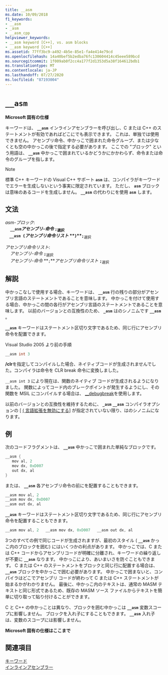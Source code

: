 ```yaml
---
title: __asm
ms.date: 10/09/2018
f1_keywords:
- __asm
- _asm
- __asm_cpp
helpviewer_keywords:
- __asm keyword [C++], vs. asm blocks
- __asm keyword [C++]
ms.assetid: 77ff3bc9-a492-4b5e-85e1-fa4e414e79cd
ms.openlocfilehash: 14a40bef5b2edba76fc130604414c45eee589bcd
ms.sourcegitcommit: 1f009ab0f2cc4a177f2d1353d5a38f164612bdb1
ms.translationtype: MT
ms.contentlocale: ja-JP
ms.lasthandoff: 07/27/2020
ms.locfileid: "87193004"
---
```

# `__asm`

**Microsoft 固有の仕様**

キーワードは、 **`__asm`** インラインアセンブラーを呼び出し、C または C++ のステートメントが有効であればどこにでも表示できます。 これは、単独では使用できません。 アセンブリ命令、中かっこで囲まれた命令グループ、または少なくとも空の中かっこの後で指定する必要があります。 ここでの "ブロック" という用語は、 **`__asm`** 中かっこで囲まれているかどうかにかかわらず、命令または命令のグループを指します。

> [!NOTE]
> 標準 C++ キーワードの Visual C++ サポート **`asm`** は、コンパイラがキーワードでエラーを生成しないという事実に限定されています。 ただし、 **`asm`** ブロックは意味のあるコードを生成しません。 **`__asm`** の代わりにを使用 **`asm`** します。

## <a name="grammar"></a>文法

*asm-ブロック*:<br/>
&nbsp;&nbsp;&nbsp;&nbsp;**`__asm`***アセンブリ-命令* **`;`**<sub>選択</sub><br/>
&nbsp;&nbsp;&nbsp;&nbsp;**`__asm {`***アセンブリ命令リスト* **`}`****`;`**<sub>選択</sub>

*アセンブリ命令リスト*:<br/>
&nbsp;&nbsp;&nbsp;&nbsp;*アセンブリ-命令* **`;`**<sub>選択</sub><br/>
&nbsp;&nbsp;&nbsp;&nbsp;*アセンブリ-命令* **`;`***アセンブリ命令リスト* **`;`**<sub>選択</sub>

## <a name="remarks"></a>解説

中かっこなしで使用する場合、キーワードは、 **`__asm`** 行の残りの部分がアセンブリ言語のステートメントであることを意味します。 中かっこを付けて使用する場合、中かっこの間の各行がアセンブリ言語のステートメントであることを意味します。 以前のバージョンとの互換性のため、 **`_asm`** はのシノニムです **`__asm`** 。

**`__asm`** キーワードはステートメント区切り文字であるため、同じ行にアセンブリ命令を配置できます。

Visual Studio 2005 より前の手順

```cpp
__asm int 3
```

**/clr**を指定してコンパイルした場合、ネイティブコードが生成されませんでした。コンパイラは命令を CLR break 命令に変換しました。

`__asm int 3` により現在は、関数のネイティブ コードが生成されるようになりました。 関数によってコード内のブレークポイントが発生するようにし、その関数を MSIL にコンパイルする場合は、 [__debugbreak](../../intrinsics/debugbreak.md)を使用します。

以前のバージョンとの互換性を維持するために、 **`_asm`** **`__asm`** コンパイラオプションの [ [ \( 言語拡張を無効にする](../../build/reference/za-ze-disable-language-extensions.md)] が指定されていない限り、はのシノニムになります。

## <a name="example"></a>例

次のコードフラグメントは、 **`__asm`** 中かっこで囲まれた単純なブロックです。

```cpp
__asm {
   mov al, 2
   mov dx, 0xD007
   out dx, al
}
```

または、 **`__asm`** 各アセンブリ命令の前にを配置することもできます。

```cpp
__asm mov al, 2
__asm mov dx, 0xD007
__asm out dx, al
```

**`__asm`** キーワードはステートメント区切り文字であるため、同じ行にアセンブリ命令を配置することもできます。

```cpp
__asm mov al, 2   __asm mov dx, 0xD007   __asm out dx, al
```

3つのすべての例で同じコードが生成されますが、最初のスタイル ( **`__asm`** かっこ内のブロックを囲む) にはいくつかの利点があります。 中かっこでは、C または C++ コードからアセンブリコードが明確に分離され、キーワードの繰り返しが不要に **`__asm`** なります。 中かっこにより、あいまいさを防ぐこともできます。 C または C++ のステートメントをブロックと同じ行に配置する場合は、 **`__asm`** ブロックを中かっこで囲む必要があります。 中かっこで囲まないと、コンパイラはどこでアセンブリ コードが終わって C または C++ ステートメントが始まるかがわかりません。 最後に、中かっこ内のテキストは、通常の MASM テキストと同じ形式であるため、既存の MASM ソース ファイルからテキストを簡単に切り取って貼り付けることができます。

C と C++ の中かっことは異なり、ブロックを囲む中かっこは **`__asm`** 変数スコープに影響しません。 ブロックを入れ子にすることもできます。 **`__asm`** 入れ子は、変数のスコープには影響しません。

**Microsoft 固有の仕様はここまで**

## <a name="see-also"></a>関連項目

[キーワード](../../cpp/keywords-cpp.md)<br/>
[インラインアセンブラー](../../assembler/inline/inline-assembler.md)<br/>
